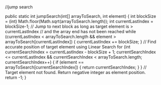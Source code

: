 //jump search


public static int jumpSearch(int[] arrayToSearch, int element)
 {
 int blockSize = (int) Math.floor(Math.sqrt(arrayToSearch.length)); 
int currentLastIndex = blockSize-1; 
// Jump to next block as long as target element is > currentLastIndex // and the array end has not been reached 
while (currentLastIndex < arrayToSearch.length && element > arrayToSearch[currentLastIndex])
 { 
currentLastIndex += blockSize; 
} 
// Find accurate position of target element using Linear Search 
for (int currentSearchIndex = currentLastIndex - blockSize + 1;
 currentSearchIndex <= currentLastIndex && currentSearchIndex < arrayToSearch.length;
 currentSearchIndex++) 
{ 
if (element == arrayToSearch[currentSearchIndex])
 { 
return currentSearchIndex;
 } 
} 
// Target element not found. Return negative integer as element position. 
return -1;
 }
